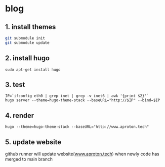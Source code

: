 # blog

## 1. install themes
```bash
git submodule init
git submodule update
```

## 2. install hugo
```
sudo apt-get install hugo
```

## 3. test
```
IP=`ifconfig eth0 | grep inet | grep -v inet6 | awk '{print $2}'`
hugo server --theme=hugo-theme-stack --baseURL="http://$IP" --bind=$IP
```

## 4. render
```
hugo --theme=hugo-theme-stack --baseURL="http://www.aproton.tech"
```

## 5. update website
github runner will update website(www.aproton.tech) when newly code has merged to main branch